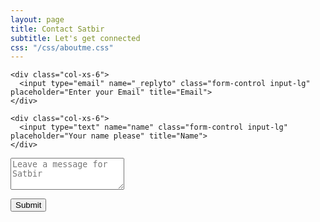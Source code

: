 ```yaml
---
layout: page
title: Contact Satbir
subtitle: Let's get connected
css: "/css/aboutme.css"
---
```


<form action="https://formspree.io/ribtas007@outlook.com" method="POST" class="form" id="contact-form">
  
  <div class="row">
    
    <div class="col-xs-6">
      <input type="email" name="_replyto" class="form-control input-lg" placeholder="Enter your Email" title="Email">
    </div>
    
    <div class="col-xs-6">
      <input type="text" name="name" class="form-control input-lg" placeholder="Your name please" title="Name">
    </div>
    
  </div>
  
  <input type="hidden" name="_subject" value="Someone sent a message on your portfolio website">
  
  <textarea type="text" name="content" class="form-control input-lg" placeholder="Leave a message for Satbir" title="Message" required="required" rows="3">
</textarea>

  <input type="text" name="_gotcha" style="display:none">
  <input type="hidden" name="_next" value="./aboutme?message=Your message was sent successfully, thanks!" />
  
  <button type="submit" class="btn btn-lg btn-primary">Submit</button>
  
</form>
